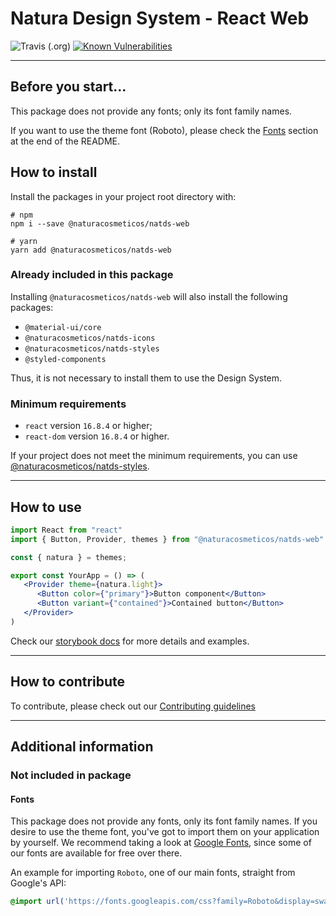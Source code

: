# Natura Design System - React Web

![Travis (.org)](https://img.shields.io/travis/natura-cosmeticos/natds-js.svg)
[![Known Vulnerabilities](https://snyk.io/test/github/natura-cosmeticos/natds-js/badge.svg?targetFile=package.json)](https://snyk.io/test/github/natura-cosmeticos/natds-js?targetFile=package.json)

---

## Before you start...

This package does not provide any fonts; only its font family names.

If you want to use the theme font (Roboto), please check the [Fonts](#fonts) section at the end of the README.

## How to install

Install the packages in your project root directory with:

```shell script
# npm
npm i --save @naturacosmeticos/natds-web

# yarn
yarn add @naturacosmeticos/natds-web
```

### Already included in this package

Installing `@naturacosmeticos/natds-web` will also install the following packages:

- `@material-ui/core`
- `@naturacosmeticos/natds-icons`
- `@naturacosmeticos/natds-styles`
- `@styled-components`

Thus, it is not necessary to install them to use the Design System.

### Minimum requirements

* `react` version `16.8.4` or higher;
* `react-dom` version `16.8.4` or higher.

If your project does not meet the minimum requirements, you can use [@naturacosmeticos/natds-styles](../styles/README.md).

---

## How to use

```jsx highlight-line="3"
import React from "react"
import { Button, Provider, themes } from "@naturacosmeticos/natds-web"

const { natura } = themes;

export const YourApp = () => (
   <Provider theme={natura.light}>
      <Button color={"primary"}>Button component</Button>
      <Button variant={"contained"}>Contained button</Button>
   </Provider>
)
```

Check our [storybook docs](https://natds-js.netlify.app/) for more details and examples.

---

## How to contribute

To contribute, please check out our [Contributing guidelines](./CONTRIBUTING.md)

---

## Additional information

### Not included in package

#### Fonts

This package does not provide any fonts, only its font family names. If you desire to use the theme font,
you've got to import them on your application by yourself. We recommend taking a look at
[Google Fonts](https://fonts.google.com/), since some of our fonts are available for free over there.

An example for importing `Roboto`, one of our main fonts, straight from Google's API:

```css
@import url('https://fonts.googleapis.com/css?family=Roboto&display=swap');
```

